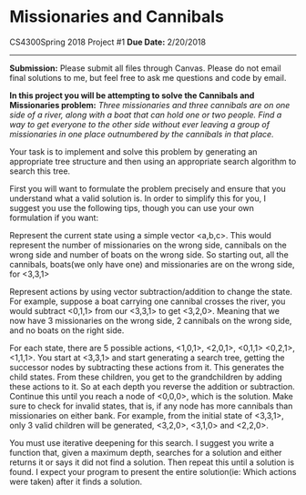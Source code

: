 # Missionaries and Cannibals

CS4300Spring 2018
Project #1
**Due Date:** 2/20/2018
____________________________

**Submission:** Please submit all files through Canvas. Please do not email final solutions to me, but
feel free to ask me questions and code by email.

**In this project you will be attempting to solve the Cannibals and Missionaries problem:**
*Three missionaries and three cannibals are on one side of a river, along with a boat that can
hold one or two people. Find a way to get everyone to the other side without ever leaving a
group of missionaries in one place outnumbered by the cannibals in that place.*

Your task is to implement and solve this problem by generating an appropriate tree structure and
then using an appropriate search algorithm to search this tree.

First you will want to formulate the problem precisely and ensure that you understand what a
valid solution is. In order to simplify this for you, I suggest you use the following tips, though
you can use your own formulation if you want:

Represent the current state using a simple vector <a,b,c>. This would represent the number of
missionaries on the wrong side, cannibals on the wrong side and number of boats on the wrong
side. So starting out, all the cannibals, boats(we only have one) and missionaries are on the
wrong side, for <3,3,1>

Represent actions by using vector subtraction/addition to change the state. For example, suppose
a boat carrying one cannibal crosses the river, you would subtract <0,1,1> from our <3,3,1> to
get <3,2,0>. Meaning that we now have 3 missionaries on the wrong side, 2 cannibals on the
wrong side, and no boats on the right side.

For each state, there are 5 possible actions, <1,0,1>, <2,0,1>, <0,1,1> <0,2,1>, <1,1,1>. You start
at <3,3,1> and start generating a search tree, getting the successor nodes by subtracting these
actions from it. This generates the child states. From these children, you get to the grandchildren
by adding these actions to it. So at each depth you reverse the addition or subtraction. Continue
this until you reach a node of <0,0,0>, which is the solution.
Make sure to check for invalid states, that is, if any node has more cannibals than missionaries
on either bank. For example, from the initial state of <3,3,1>, only 3 valid children will be
generated, <3,2,0>, <3,1,0> and <2,2,0>.

You must use iterative deepening for this search. I suggest you write a function that, given a
maximum depth, searches for a solution and either returns it or says it did not find a solution.
Then repeat this until a solution is found. I expect your program to present the entire solution(ie:
Which actions were taken) after it finds a solution.

